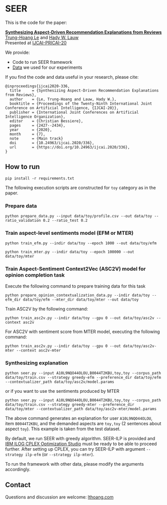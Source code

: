 # SEER

This is the code for the paper:

**[Synthesizing Aspect-Driven Recommendation Explanations from Reviews](https://lthoang.com/assets/publications/ijcai20.pdf)**
<br>
[Trung-Hoang Le](http://lthoang.com/) and [Hady W. Lauw](http://www.hadylauw.com/)
<br>
Presented at [IJCAI-PRICAI-20](https://ijcai20.org/)

We provide:
- Code to run SEER framework
- [Data](https://drive.google.com/drive/folders/1DZAUJ4aO5O4SLxCFGS3MYBQhn9DlZ7qE?usp=sharing) we used for our experiments


If you find the code and data useful in your research, please cite:

```
@inproceedings{ijcai2020-336,
  title     = {Synthesizing Aspect-Driven Recommendation Explanations from Reviews},
  author    = {Le, Trung-Hoang and Lauw, Hady W.},
  booktitle = {Proceedings of the Twenty-Ninth International Joint Conference on Artificial Intelligence, {IJCAI-20}},
  publisher = {International Joint Conferences on Artificial Intelligence Organization},
  editor    = {Christian Bessiere},
  pages     = {2427--2434},
  year      = {2020},
  month     = {7},
  note      = {Main track}
  doi       = {10.24963/ijcai.2020/336},
  url       = {https://doi.org/10.24963/ijcai.2020/336},
}
```

## How to run

```
pip install -r requirements.txt
```

The following execution scripts are constructed for `toy` category as in the paper.

### Prepare data
```
python prepare_data.py --input data/toy/profile.csv --out data/toy --ratio_validation 0.2 --ratio_test 0.2
```

### Train aspect-level sentiments model (EFM or MTER)

```
python train_efm.py --indir data/toy --epoch 1000 --out data/toy/efm
```

```
python train_mter.py --indir data/toy --epoch 100000 --out data/toy/mter
```

### Train Aspect-Sentiment Context2Vec (ASC2V) model for opinion completion task

Execute the following command to prepare training data for this task
```
python prepare_opinion_contextualization_data.py --indir data/toy --efm_dir data/toy/efm --mter_dir data/toy/mter --out data/toy
```

Train ASC2V by the following command:
```
python train_asc2v.py --indir data/toy --gpu 0 --out data/toy/asc2v --context asc2v
```
For ASC2V with sentiment score from MTER model, executing the following command:
```
python train_asc2v.py --indir data/toy --gpu 0 --out data/toy/asc2v-mter --context asc2v-mter
```

### Synthesizing explanation

```
python seer.py --input A10L9NQO44OLOU,B0044T2KBU,toy,toy --corpus_path data/toy/train.csv --strategy greedy-efm --preference_dir data/toy/efm --contextualizer_path data/toy/asc2v/model.params
```
or if you want to use the sentiments produced by MTER
```
python seer.py --input A10L9NQO44OLOU,B0044T2KBU,toy,toy --corpus_path data/toy/train.csv --strategy greedy-mter --preference_dir data/toy/mter --contextualizer_path data/toy/asc2v-mter/model.params
```

The above command generates an explanation for user `A10L9NQO44OLOU`, item `B0044T2KBU`, and the demanded aspects are `toy,toy` (2 sentences about aspect `toy`). This example is taken from the test dataset.

By default, we run SEER with greedy algorithm. SEER-ILP is provided and [IBM ILOG CPLEX Optimization Studio](https://www.ibm.com/sg-en/products/ilog-cplex-optimization-studio) must be ready to be able to proceed further. After setting up CPLEX, you can try SEER-ILP with argument `--strategy ilp-efm` (or `--strategy ilp-mter`).

To run the framework with other data, please modify the arguments accordingly.

## Contact
Questions and discussion are welcome: [lthoang.com](http://lthoang.com)

